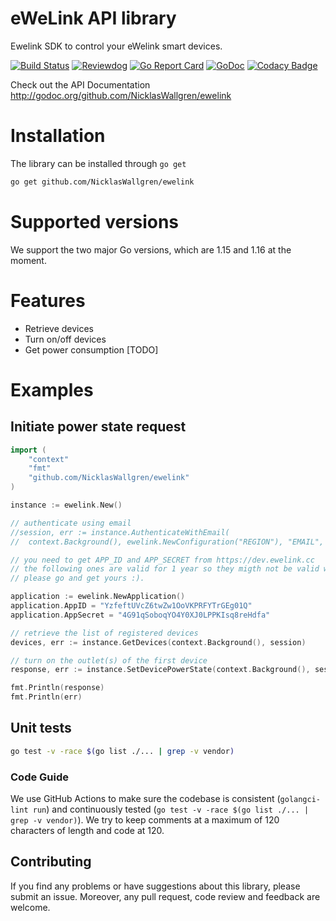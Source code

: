 # eWeLink API library

Ewelink SDK to control your eWelink smart devices. 

[![Build Status](https://github.com/NicklasWallgren/ewelink/workflows/Test/badge.svg)](https://github.com/NicklasWallgren/ewelink/actions?query=workflow%3ATest)
[![Reviewdog](https://github.com/NicklasWallgren/ewelink/workflows/reviewdog/badge.svg)](https://github.com/NicklasWallgren/ewelink/actions?query=workflow%3Areviewdog)
[![Go Report Card](https://goreportcard.com/badge/github.com/NicklasWallgren/ewelink)](https://goreportcard.com/report/github.com/NicklasWallgren/ewelink)
[![GoDoc](https://godoc.org/github.com/NicklasWallgren/ewelink?status.svg)](https://godoc.org/github.com/NicklasWallgren/ewelink)
[![Codacy Badge](https://api.codacy.com/project/badge/Grade/cabd5fbbcde543ec959fb4a3581600ed)](https://app.codacy.com/gh/NicklasWallgren/ewelink?utm_source=github.com&utm_medium=referral&utm_content=NicklasWallgren/ewelink&utm_campaign=Badge_Grade)

Check out the API Documentation http://godoc.org/github.com/NicklasWallgren/ewelink

# Installation
The library can be installed through `go get` 
```bash
go get github.com/NicklasWallgren/ewelink
```

# Supported versions
We support the two major Go versions, which are 1.15 and 1.16 at the moment.

# Features
- Retrieve devices
- Turn on/off devices
- Get power consumption [TODO]

# Examples 

## Initiate power state request
```go
import (
    "context"
    "fmt"
    "github.com/NicklasWallgren/ewelink"
)

instance := ewelink.New()

// authenticate using email
//session, err := instance.AuthenticateWithEmail(
//	context.Background(), ewelink.NewConfiguration("REGION"), "EMAIL", "PASSWORD")

// you need to get APP_ID and APP_SECRET from https://dev.ewelink.cc
// the following ones are valid for 1 year so they migth not be valid when you check this code :)
// please go and get yours :).

application := ewelink.NewApplication()
application.AppID = "YzfeftUVcZ6twZw1OoVKPRFYTrGEg01Q"
application.AppSecret = "4G91qSoboqYO4Y0XJ0LPPKIsq8reHdfa"

// retrieve the list of registered devices
devices, err := instance.GetDevices(context.Background(), session)

// turn on the outlet(s) of the first device
response, err := instance.SetDevicePowerState(context.Background(), session, &devices.Devicelist[0], true)

fmt.Println(response)
fmt.Println(err)
```

## Unit tests
```bash
go test -v -race $(go list ./... | grep -v vendor)
```

### Code Guide

We use GitHub Actions to make sure the codebase is consistent (`golangci-lint run`) and continuously tested (`go test -v -race $(go list ./... | grep -v vendor)`). We try to keep comments at a maximum of 120 characters of length and code at 120.


## Contributing

If you find any problems or have suggestions about this library, please submit an issue. Moreover, any pull request, code review and feedback are welcome.
